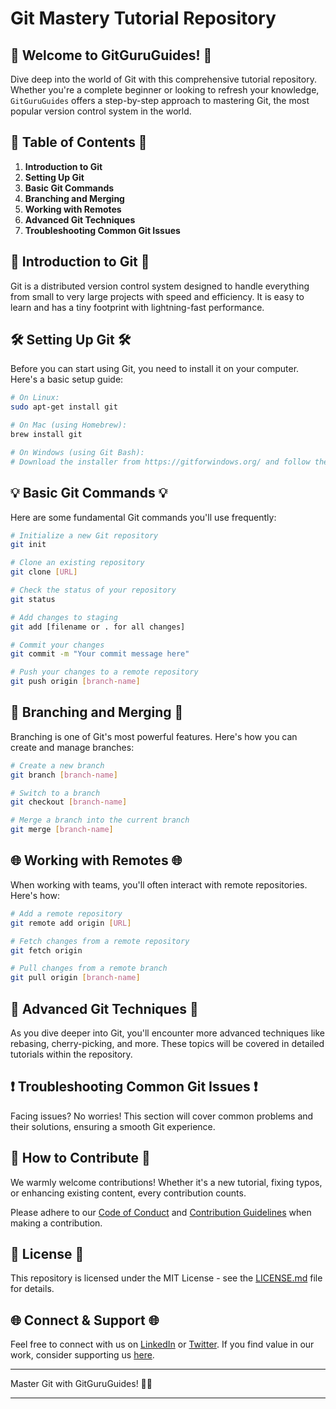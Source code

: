 # Git Mastery Tutorial Repository

## 🚀 Welcome to GitGuruGuides! 🚀

Dive deep into the world of Git with this comprehensive tutorial repository. Whether you're a complete beginner or looking to refresh your knowledge, `GitGuruGuides` offers a step-by-step approach to mastering Git, the most popular version control system in the world.

## 📘 Table of Contents 📘

1. **Introduction to Git**
2. **Setting Up Git**
3. **Basic Git Commands**
4. **Branching and Merging**
5. **Working with Remotes**
6. **Advanced Git Techniques**
7. **Troubleshooting Common Git Issues**

## 🌟 Introduction to Git 🌟

Git is a distributed version control system designed to handle everything from small to very large projects with speed and efficiency. It is easy to learn and has a tiny footprint with lightning-fast performance.

## 🛠️ Setting Up Git 🛠️

Before you can start using Git, you need to install it on your computer. Here's a basic setup guide:

```bash
# On Linux:
sudo apt-get install git

# On Mac (using Homebrew):
brew install git

# On Windows (using Git Bash):
# Download the installer from https://gitforwindows.org/ and follow the installation instructions.
```

## 💡 Basic Git Commands 💡

Here are some fundamental Git commands you'll use frequently:

```bash
# Initialize a new Git repository
git init

# Clone an existing repository
git clone [URL]

# Check the status of your repository
git status

# Add changes to staging
git add [filename or . for all changes]

# Commit your changes
git commit -m "Your commit message here"

# Push your changes to a remote repository
git push origin [branch-name]
```

## 🌲 Branching and Merging 🌲

Branching is one of Git's most powerful features. Here's how you can create and manage branches:

```bash
# Create a new branch
git branch [branch-name]

# Switch to a branch
git checkout [branch-name]

# Merge a branch into the current branch
git merge [branch-name]
```

## 🌐 Working with Remotes 🌐

When working with teams, you'll often interact with remote repositories. Here's how:

```bash
# Add a remote repository
git remote add origin [URL]

# Fetch changes from a remote repository
git fetch origin

# Pull changes from a remote branch
git pull origin [branch-name]
```

## 🚀 Advanced Git Techniques 🚀

As you dive deeper into Git, you'll encounter more advanced techniques like rebasing, cherry-picking, and more. These topics will be covered in detailed tutorials within the repository.

## ❗ Troubleshooting Common Git Issues ❗

Facing issues? No worries! This section will cover common problems and their solutions, ensuring a smooth Git experience.

## 🤝 How to Contribute 🤝

We warmly welcome contributions! Whether it's a new tutorial, fixing typos, or enhancing existing content, every contribution counts.

Please adhere to our [Code of Conduct](CODE_OF_CONDUCT.md) and [Contribution Guidelines](CONTRIBUTING.md) when making a contribution.

## 📜 License 📜

This repository is licensed under the MIT License - see the [LICENSE.md](LICENSE.md) file for details.

## 🌐 Connect & Support 🌐

Feel free to connect with us on [LinkedIn](Your_LinkedIn_Profile) or [Twitter](Your_Twitter_Profile). If you find value in our work, consider supporting us [here](Your_Support_Link).

---

Master Git with GitGuruGuides! 🚀📘

---
